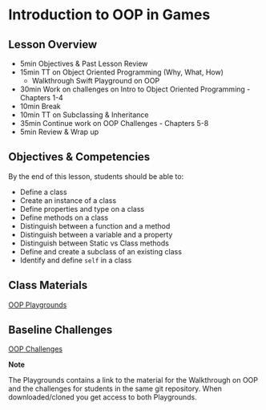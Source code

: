 # Introduction to OOP in Games

## Lesson Overview
- 5min Objectives & Past Lesson Review
- 15min TT on Object Oriented Programming (Why, What, How)
  - Walkthrough Swift Playground on OOP
- 30min Work on challenges on Intro to Object Oriented Programming - Chapters 1-4
- 10min Break
- 10min TT on Subclassing & Inheritance
- 35min Continue work on OOP  Challenges - Chapters 5-8
- 5min Review & Wrap up

## Objectives & Competencies
By the end of this lesson, students should be able to:

- Define a class
- Create an instance of a class
- Define properties and type on a class
- Define methods on a class
- Distinguish between a function and a method
- Distinguish between a variable and a property
- Distinguish between Static vs Class methods
- Define and create a subclass of an existing class
- Identify and define `self` in a class

## Class Materials

[OOP Playgrounds](https://github.com/Product-College-Labs/object-oriented-programming-in-swift/archive/master.zip)
<!-- https://github.com/Product-College-Labs/object-oriented-programming-in-swift.git -->

## Baseline Challenges

[OOP Challenges](https://github.com/MakeSchool-Tutorials/Intro-Object-Oriented-Programming-Playground/archive/master.zip)
<!-- https://github.com/MakeSchool-Tutorials/Intro-Object-Oriented-Programming-Playground.git -->

**Note**

The Playgrounds contains a link to the material for the Walkthrough on OOP and the challenges for students in the same git repository. When downloaded/cloned you get access to both Playgrounds.
